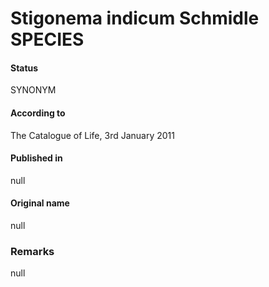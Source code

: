 Stigonema indicum Schmidle SPECIES
=======

#### Status
SYNONYM

#### According to
The Catalogue of Life, 3rd January 2011

#### Published in
null

#### Original name
null

### Remarks
null
